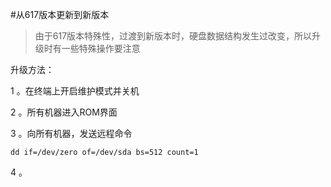 #从617版本更新到新版本

>由于617版本特殊性，过渡到新版本时，硬盘数据结构发生过改变，所以升级时有一些特殊操作要注意



升级方法：


1 。在终端上开启维护模式并关机


2 。所有机器进入ROM界面


3 。向所有机器，发送远程命令 

`dd if=/dev/zero of=/dev/sda bs=512 count=1 `

4 。




